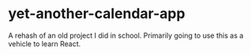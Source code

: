 # yet-another-calendar-app
A rehash of an old project I did in school. Primarily going to use this as a vehicle to learn React.
